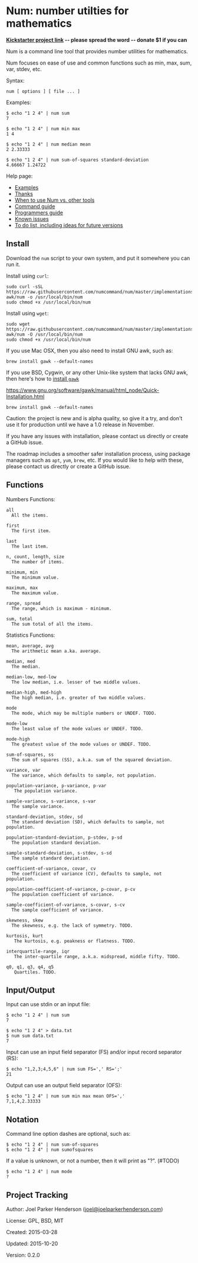 # Num: number utilties for mathematics

<b>[Kickstarter project link](https://www.kickstarter.com/projects/joelparkerhenderson/num-number-utilities-for-mathematics) -- please spread the word -- donate $1 if you can</b>

Num is a command line tool that provides number utilities for mathematics.

Num focuses on ease of use and common functions such as min, max, sum, var, stdev, etc.

Syntax:

    num [ options ] [ file ... ]

Examples:

    $ echo "1 2 4" | num sum
    7

    $ echo "1 2 4" | num min max
    1 4

    $ echo "1 2 4" | num median mean
    2 2.33333

    $ echo "1 2 4" | num sum-of-squares standard-deviation
    4.66667 1.24722

Help page:

  * [Examples](doc/examples.md)
  * [Thanks](doc/thanks.md)
  * [When to use Num vs. other tools](doc/when-to-use-num-vs-other-tools.md)
  * [Command guide](doc/command-guide.md)
  * [Programmers guide](doc/programmers-guide.md)
  * [Known issues](doc/known-issues.md)
  * [To do list, including ideas for future versions](doc/todo.md)

## Install

Download the `num` script to your own system, and put it somewhere you can run it.

Install using `curl`:

    sudo curl -sSL https://raw.githubusercontent.com/numcommand/num/master/implementations/num-awk/num -o /usr/local/bin/num
    sudo chmod +x /usr/local/bin/num

Install using `wget`:

    sudo wget https://raw.githubusercontent.com/numcommand/num/master/implementations/num-awk/num -O /usr/local/bin/num
    sudo chmod +x /usr/local/bin/num
    
If you use Mac OSX, then you also need to install GNU awk, such as:

    brew install gawk --default-names

If you use BSD, Cygwin, or any other Unix-like system that lacks GNU awk, 
then here's how to [install `gawk`](https://www.gnu.org/software/gawk/manual/html_node/Quick-Installation.html)

https://www.gnu.org/software/gawk/manual/html_node/Quick-Installation.html

    brew install gawk --default-names

Caution: the project is new and is alpha quality, so give it a try, and don't use it for production until we have a 1.0 release in November.

If you have any issues with installation, please contact us directly or create a GitHub issue.

The roadmap includes a smoother safer installation process, using package managers such as `apt`, `yum`, `brew`, etc. If you would like to help with these, please contact us directly or create a GitHub issue.


## Functions

Numbers Functions:

    all
      All the items.

    first
      The first item.

    last
      The last item.

    n, count, length, size
      The number of items.

    minimum, min
      The minimum value.

    maximum, max
      The maximum value.

    range, spread
      The range, which is maximum - minimum.

    sum, total
      The sum total of all the items.

Statistics Functions:

    mean, average, avg
      The arithmetic mean a.ka. average.

    median, med
      The median.

    median-low, med-low
      The low median, i.e. lesser of two middle values.

    median-high, med-high
      The high median, i.e. greater of two middle values.

    mode
      The mode, which may be multiple numbers or UNDEF. TODO.

    mode-low
      The least value of the mode values or UNDEF. TODO.

    mode-high
      The greatest value of the mode values or UNDEF. TODO.

    sum-of-squares, ss
      The sum of squares (SS), a.k.a. sum of the squared deviation.

    variance, var
      The variance, which defaults to sample, not population.

    population-variance, p-variance, p-var
       The population variance.

    sample-variance, s-variance, s-var
      The sample variance.

    standard-deviation, stdev, sd
      The standard deviation (SD), which defaults to sample, not population.

    population-standard-deviation, p-stdev, p-sd
      The population standard deviation.

    sample-standard-deviation, s-stdev, s-sd
      The sample standard deviation.

    coefficient-of-variance, covar, cv
      The coefficient of variance (CV), defaults to sample, not population.

    population-coefficient-of-variance, p-covar, p-cv
      The population coefficient of variance.

    sample-coefficient-of-variance, s-covar, s-cv
      The sample coefficient of variance.

    skewness, skew
      The skewness, e.g. the lack of symmetry. TODO.

    kurtosis, kurt
       The kurtosis, e.g. peakness or flatness. TODO.

    interquartile-range, iqr
       The inter-quartile range, a.k.a. midspread, middle fifty. TODO.

    q0, q1, q3, q4, q5
       Quartiles. TODO.


## Input/Output

Input can use stdin or an input file:

    $ echo "1 2 4" | num sum
    7

    $ echo "1 2 4" > data.txt
    $ num sum data.txt
    7

Input can use an input field separator (FS) and/or input record separator (RS):

    $ echo "1,2,3;4,5,6" | num sum FS=',' RS=';'
    21

Output can use an output field separator (OFS):

    $ echo "1 2 4" | num sum min max mean OFS=','
    7,1,4,2.33333


## Notation

Command line option dashes are optional, such as:

    $ echo "1 2 4" | num sum-of-squares
    $ echo "1 2 4" | num sumofsquares

If a value is unknown, or not a number, then it will print as "?". (#TODO)

    $ echo "1 2 4" | num mode
    ?


## Project Tracking

Author: Joel Parker Henderson (joel@joelparkerhenderson.com)

License: GPL, BSD, MIT

Created: 2015-03-28

Updated: 2015-10-20

Version: 0.2.0
